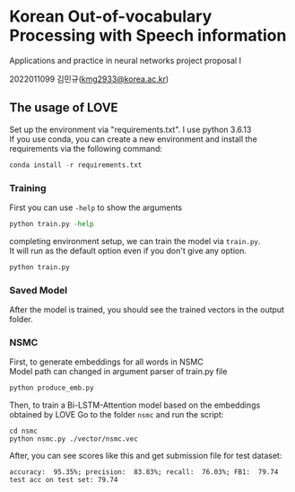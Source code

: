 # Korean Out-of-vocabulary Processing with Speech information
Applications and practice in neural networks project proposal I

2022011099 김민규(kmg2933@korea.ac.kr)

## The usage of LOVE
Set up the environment via "requirements.txt". I use python 3.6.13  
If you use conda, you can create a new environment and install the requirements via the following command:
```python
conda install -r requirements.txt
```

### Training
First you can use `-help` to show the arguments
```python
python train.py -help
```
completing environment setup, we can train the model via `train.py`.  
It will run as the default option even if you don't give any option.


```python
python train.py
```
### Saved Model
After the model is trained, you should see the trained vectors in the output folder.


### NSMC

First, to generate embeddings for all words in NSMC  
Model path can changed in argument parser of train.py file
```python
python produce_emb.py
```
Then, to train a Bi-LSTM-Attention model based on the embeddings obtained by LOVE
Go to the folder ```nsmc``` and run the script:
```
cd nsmc
python nsmc.py ./vector/nsmc.vec
```
After, you can see scores like this and get submission file for test dataset:
```
accuracy:  95.35%; precision:  83.83%; recall:  76.03%; FB1:  79.74
test acc on test set: 79.74
```
